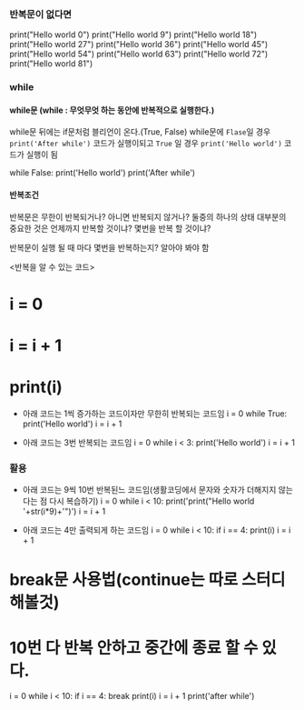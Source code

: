 ### 반복문이 없다면

print("Hello world 0")
print("Hello world 9")
print("Hello world 18")
print("Hello world 27")
print("Hello world 36")
print("Hello world 45")
print("Hello world 54")
print("Hello world 63")
print("Hello world 72")
print("Hello world 81")

### while

#### while문 (while : 무엇무엇 하는 동안에 반복적으로 실행한다.)

while문 뒤에는 if문처럼 블리언이 온다.(True, False)
while문에 `Flase`일 경우 `print('After while')` 코드가 실행이되고 `True` 일 경우 `print('Hello world')` 코드가 실행이 됨

while False:
    print('Hello world')
print('After while')

#### 반복조건

반복문은 무한이 반복되거나? 아니면 반복되지 않거나? 둘중의 하나의 상태
대부분의 중요한 것은 언제까지 반복할 것이냐? 몇번을 반복 할 것이냐?

반복문이 실행 될 때 마다 몇번을 반복하는지? 알아야 봐야 함

<반복을 알 수 있는 코드>
# i = 0
# i = i + 1
# print(i)

- 아래 코드는 1씩 증가하는 코드이자만 무한히 반복되는 코드임
i = 0
while True:
    print('Hello world')
    i = i + 1

- 아래 코드는 3번 반복되는 코드임
i = 0
while i < 3:
    print('Hello world')
    i = i + 1

### 활용

- 아래 코드는 9씩 10번 반복된느 코드임(생활코딩에서 문자와 숫자가 더해지지 않는다는 점 다시 복습하기)
i = 0
while i < 10:
    print('print("Hello world '+str(i*9)+'")')
    i = i + 1

- 아래 코드는 4만 출력되게 하는 코드임
i = 0
while i < 10:
    if i == 4:
        print(i)
    i = i + 1


# break문 사용법(continue는 따로 스터디 해볼것)
# 10번 다 반복 안하고 중간에 종료 할 수 있다.

i = 0
while i < 10:
    if i == 4:
        break
        print(i)
    i = i + 1
print('after while')